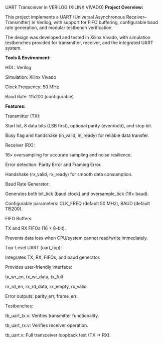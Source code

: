 UART Transceiver in VERILOG (XILINX VIVADO)
**Project Overview:**

This project implements a UART (Universal Asynchronous Receiver–Transmitter) in Verilog, with support for FIFO buffering, configurable baud rate generation, and modular testbench verification.

The design was developed and tested in Xilinx Vivado, with simulation testbenches provided for transmitter, receiver, and the integrated UART system.

**Tools & Environment:**

HDL: Verilog

Simulation: Xilinx Vivado

Clock Frequency: 50 MHz

Baud Rate: 115200 (configurable)

**Features:**

Transmitter (TX):

Start bit, 8 data bits (LSB first), optional parity (even/odd), and stop bit.

Busy flag and handshake (in_valid, in_ready) for reliable data transfer.

Receiver (RX):

16× oversampling for accurate sampling and noise resilience.

Error detection: Parity Error and Framing Error.

Handshake (rx_valid, rx_ready) for smooth data consumption.

Baud Rate Generator:

Generates both bit_tick (baud clock) and oversample_tick (16× baud).

Configurable parameters: CLK_FREQ (default 50 MHz), BAUD (default 115200).

FIFO Buffers:

TX and RX FIFOs (16 × 8-bit).

Prevents data loss when CPU/system cannot read/write immediately.

Top-Level UART (uart_top):

Integrates TX, RX, FIFOs, and baud generator.

Provides user-friendly interface:

tx_wr_en, tx_wr_data, tx_full

rx_rd_en, rx_rd_data, rx_empty, rx_valid

Error outputs: parity_err, frame_err.

Testbenches:

tb_uart_tx.v: Verifies transmitter functionality.

tb_uart_rx.v: Verifies receiver operation.

tb_uart.v: Full transceiver loopback test (TX → RX).
